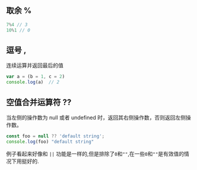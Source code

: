 ## 取余 %
```js
7%4 // 3
10%1 // 0
```

## 逗号 ,
连续运算并返回最后的值
```js
var a = (b = 1, c = 2)
console.log(a)  // 2
```

## 空值合并运算符 ??
当左侧的操作数为 null 或者 undefined 时，返回其右侧操作数，否则返回左侧操作数。
```js
const foo = null ?? 'default string';
console.log(foo) "default string"
```
例子看起来好像和 `||` 功能是一样的,但是排除了`0`和`""`,在一些`0`和`""`是有效值的情况下用挺好的.